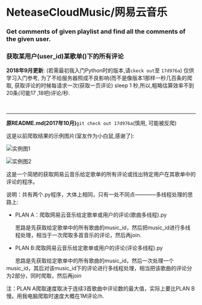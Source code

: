 # NeteaseCloudMusic/网易云音乐
### Get comments of given playlist and find all the comments of the given user.
### 获取某用户(user_id)某歌单()下的所有评论

**2018年9月更新**: (若需最初我入门Python时的版本,请`ckeck out`至 `17d976a`)
仅供学习入门参考, 为了不给服务器照成不良影响(而不是像版本1那样一秒几百条的爬取, 获取评论的时候每请求一次(获取一页评论) sleep 1 秒,所以,粗略估算效率不到20条(可能17 ,18吧)评论/秒.

<br>

<hr>

**原README.md(2017年10月)**`git check out 17d976a`(慎用, 可能被反爬)

这是以前爬取结果的示例图片(室友作为小白鼠,感谢了):

![实例图1](https://github.com/xuhaer/neteasecloudmusic-163/blob/master/1.jpeg)

![实例图2](https://github.com/xuhaer/neteasecloudmusic-163/blob/master/2.jpeg)

这是一个简陋的获取网易云音乐给定歌单的所有评论或找出特定用户在其歌单中的评论的程序。

说明：共有两个.py程序，大体上相同，只有一处不同点————多线程处理的思路上:

  * PLAN A：爬取网易云音乐给定歌单或用户的评论(歌曲多线程).py

       思路是先获取给定歌单中的所有歌曲的music_id，然后把music_id进行多线程处理，相当于一次爬取多首音乐的评论，然后再join.


* PLAN B:爬取网易云音乐给定歌单或用户的评论(评论多线程).py

       思路是先获取给定歌单中的所有歌曲的music_id，然后一次处理一个music_id，其后对该music_id下的评论进行多线程处理，相当把该歌曲的评论分为2部分，同时爬取，然后再join

注：PLAN A爬取速度取决于连续3首歌曲中评论数的最大值，实际上要比PLAN B慢。用我电脑爬取时速度大概在1M评论/h.


